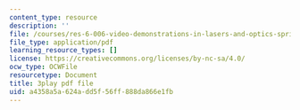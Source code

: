 ```yaml
---
content_type: resource
description: ''
file: /courses/res-6-006-video-demonstrations-in-lasers-and-optics-spring-2008/a4358a5a624add5f56ff888da866e1fb_KlKduOOHukU.pdf
file_type: application/pdf
learning_resource_types: []
license: https://creativecommons.org/licenses/by-nc-sa/4.0/
ocw_type: OCWFile
resourcetype: Document
title: 3play pdf file
uid: a4358a5a-624a-dd5f-56ff-888da866e1fb
---
```

